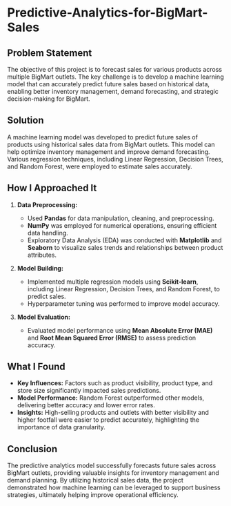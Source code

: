 # Predictive-Analytics-for-BigMart-Sales

## Problem Statement
The objective of this project is to forecast sales for various products across multiple BigMart outlets. The key challenge is to develop a machine learning model that can accurately predict future sales based on historical data, enabling better inventory management, demand forecasting, and strategic decision-making for BigMart.

## Solution
A machine learning model was developed to predict future sales of products using historical sales data from BigMart outlets. This model can help optimize inventory management and improve demand forecasting. Various regression techniques, including Linear Regression, Decision Trees, and Random Forest, were employed to estimate sales accurately.

## How I Approached It
1. **Data Preprocessing:** 
   - Used **Pandas** for data manipulation, cleaning, and preprocessing.
   - **NumPy** was employed for numerical operations, ensuring efficient data handling.
   - Exploratory Data Analysis (EDA) was conducted with **Matplotlib** and **Seaborn** to visualize sales trends and relationships between product attributes.
   
2. **Model Building:**
   - Implemented multiple regression models using **Scikit-learn**, including Linear Regression, Decision Trees, and Random Forest, to predict sales.
   - Hyperparameter tuning was performed to improve model accuracy.

3. **Model Evaluation:** 
   - Evaluated model performance using **Mean Absolute Error (MAE)** and **Root Mean Squared Error (RMSE)** to assess prediction accuracy.

## What I Found
- **Key Influences:** Factors such as product visibility, product type, and store size significantly impacted sales predictions.
- **Model Performance:** Random Forest outperformed other models, delivering better accuracy and lower error rates.
- **Insights:** High-selling products and outlets with better visibility and higher footfall were easier to predict accurately, highlighting the importance of data granularity.

## Conclusion
The predictive analytics model successfully forecasts future sales across BigMart outlets, providing valuable insights for inventory management and demand planning. By utilizing historical sales data, the project demonstrated how machine learning can be leveraged to support business strategies, ultimately helping improve operational efficiency.
